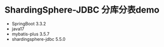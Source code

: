 # ShardingSphere-JDBC 分库分表demo

* SpringBoot 3.3.2
* java17
* mybatis-plus 3.5.7
* shardingsphere-jdbc 5.5.0
